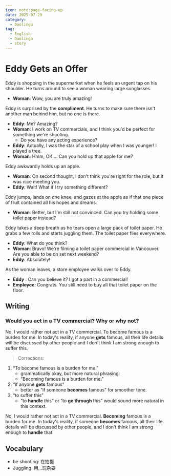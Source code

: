 ```yaml
---
icon: noto:page-facing-up
date: 2025-07-29
category:
  - Duolingo
tag:
  - English
  - Duolingo
  - story
---
```


# Eddy Gets an Offer

Eddy is shopping in the supermarket when he feels an urgent tap on his shoulder. He turns around to see a woman wearing large sunglasses.

- **Woman**: Wow, you are truly amazing!

Eddy is surprised by the **compliment**. He turns to make sure there isn't another man behind him, but no one is there.

- **Eddy**: Me? Amazing?
- **Woman**: I work on TV commercials, and I think you'd be perfect for something we're shooting.
  - Do you have any acting experience?
- **Eddy**: Actually, I was the star of a school play when I was younger! I played a tree.
- **Woman**: Hmm, OK ... Can you hold up that apple for me?

Eddy awkwardly holds up an apple.

- **Woman**: On second thought, I don't think you're right for the role, but it was nice meeting you.
- **Eddy**: Wait! What if I try something different?

Eddy jumps, lands on one knee, and gazes at the apple as if that one piece of fruit contained all his hopes and dreams.

- **Woman**: Better, but I'm still not convinced. Can you try holding some toilet paper instead?

Eddy takes a deep breath as he tears open a large pack of toilet paper. He grabs a few rolls and starts juggling them. The toilet paper flies everywhere.

- **Eddy**: What do you think?
- **Woman**: Bravo! We're filming a toilet paper commercial in Vancouver. Are you able to be on set next weekend?
- **Eddy**: Absolutely!

As the woman leaves, a store employee walks over to Eddy.

- **Eddy** : Can you believe it? I got a part in a commercial!
- **Employee**: Congrats. You still need to buy all that toilet paper on the floor.

## Writing

### Would you act in a TV commercial? Why or why not?

No, I would rather not act in a TV commercial. To become famous is a burden for me. In today's reality, if anyone **gets** famous, all their life details will be discussed by other people and I don't think I am strong enough to suffer this.

> Corrections:

1. “To become famous is a burden for me.”
   - grammatically okay, but more natural phrasing:
   - “Becoming famous is a burden for me.”
2. “if anyone **gets** famous”
   - better as “if someone **becomes** famous” for smoother tone.
3. “to suffer this”
   - “to **handle** this” or “to **go through** this” would sound more natural in this context.

No, I would rather not act in a TV commercial. **Becoming** famous is a burden for me. In today's reality, if someone **becomes** famous, all their life details will be discussed by other people, and I don't think I am strong enough to **handle** that.

## Vocabulary

- be shooting: 在拍摄
- Juggling: 用...玩杂耍
